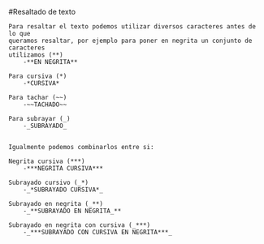 #Resaltado de texto
	
	Para resaltar el texto podemos utilizar diversos caracteres antes de lo que
	queramos resaltar, por ejemplo para poner en negrita un conjunto de caracteres
	utilizamos (**)
		-**EN NEGRITA**
	
	Para cursiva (*)
		-*CURSIVA*
	
	Para tachar (~~)
		-~~TACHADO~~

	Para subrayar (_)
		-_SUBRAYADO_
	

	Igualmente podemos combinarlos entre si:
	
	Negrita cursiva (***)
		-***NEGRITA CURSIVA***

	Subrayado cursivo (_*)
		-_*SUBRAYADO CURSIVA*_

	Subrayado en negrita (_**)
		-_**SUBRAYADO EN NEGRITA_**

	Subrayado en negrita con cursiva (_***)
		-_***SUBRAYADO CON CURSIVA EN NEGRITA***_
		